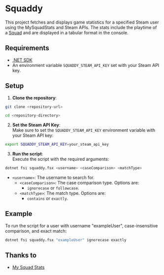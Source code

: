 # Squaddy
This project fetches and displays game statistics for a specified Steam user using the MySquadStats and Steam APIs. The stats include the playtime of a [Squad](https://store.steampowered.com/app/393380/Squad/) and are displayed in a tabular format in the console.

## Requirements
- [.NET SDK](https://dotnet.microsoft.com/download)
- An environment variable `SQUADDY_STEAM_API_KEY` set with your Steam API key.

## Setup
1. **Clone the repository**:
```sh  
git clone <repository-url>
```
```sh
cd <repository-directory> 
```
2. **Set the Steam API Key**:  
Make sure to set the `SQUADDY_STEAM_API_KEY` environment variable with your Steam API key:
```sh 
export SQUADDY_STEAM_API_KEY=your_steam_api_key
```  
3. **Run the script**:  
Execute the script with the required arguments:
```sh 
dotnet fsi squaddy.fsx <username> <caseComparison> <matchType> 
```  
- `<username>`: The username to search for.
    - `<caseComparison>`: The case comparison type. Options are:
        -  `ignorecase` or `followcase`.
    - `<matchType>`: The match type. Options are:
        -  `contains` or `exactly`.

## Example
To run the script for a user with username "exampleUser", case-insensitive comparison, and exact match:
```sh
dotnet fsi squaddy.fsx "exampleUser" ignorecase exactly
```

## Thanks to
- [My Squad Stats](https://mysquadstats.com/)
